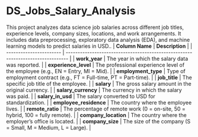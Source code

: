 # DS_Jobs_Salary_Analysis
This project analyzes data science job salaries across different job titles, experience levels, company sizes, locations, and work arrangements. It includes data preprocessing, exploratory data analysis (EDA), and machine learning models to predict salaries in USD..
| **Column Name**         | **Description**                                                                 |
| ----------------------- | ------------------------------------------------------------------------------- |
| **work\_year**          | The year in which the salary data was reported.                                 |
| **experience\_level**   | The professional experience level of the employee (e.g., EN = Entry, MI = Mid). |
| **employment\_type**    | Type of employment contract (e.g., FT = Full-time, PT = Part-time).             |
| **job\_title**          | The specific job title of the employee.                                         |
| **salary**              | The gross salary amount in the original currency.                               |
| **salary\_currency**    | The currency in which the salary was paid.                                      |
| **salary\_in\_usd**     | The salary converted to USD for standardization.                                |
| **employee\_residence** | The country where the employee lives.                                           |
| **remote\_ratio**       | The percentage of remote work (0 = on-site, 50 = hybrid, 100 = fully remote).   |
| **company\_location**   | The country where the employer’s office is located.                             |
| **company\_size**       | The size of the company (S = Small, M = Medium, L = Large).                     |
